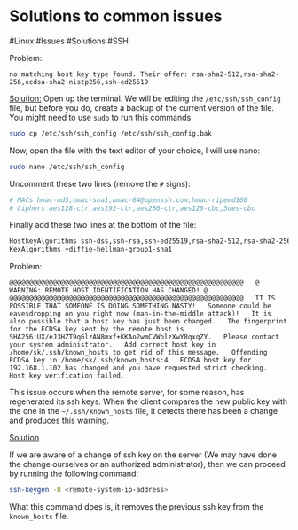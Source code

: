 # Solutions to common issues
#Linux #Issues #Solutions #SSH



Problem:
```
no matching host key type found. Their offer: rsa-sha2-512,rsa-sha2-256,ecdsa-sha2-nistp256,ssh-ed25519
```


[Solution:](https://www.analysisman.com/2018/08/linux-ssh.html)
Open up the terminal. We will be editing the `/etc/ssh/ssh_config` file, but before you do, create a backup of the current version of the file. You might need to use `sudo` to run this commands:
```bash
sudo cp /etc/ssh/ssh_config /etc/ssh/ssh_config.bak
```

Now, open the file with the text editor of your choice, I will use nano:
```bash
sudo nano /etc/ssh/ssh_config
```

Uncomment these two lines (remove the `#` signs):
```bash
# MACs hmac-md5,hmac-sha1,umac-64@openssh.com,hmac-ripemd160  
# Ciphers aes128-ctr,aes192-ctr,aes256-ctr,aes128-cbc,3des-cbc
```

Finally add these two lines at the bottom of the file:
```bash
HostkeyAlgorithms ssh-dss,ssh-rsa,ssh-ed25519,rsa-sha2-512,rsa-sha2-256  
KexAlgorithms +diffie-hellman-group1-sha1
```


Problem:
```
@@@@@@@@@@@@@@@@@@@@@@@@@@@@@@@@@@@@@@@@@@@@@@@@@@@@@@@@@@@   @ WARNING: REMOTE HOST IDENTIFICATION HAS CHANGED! @   @@@@@@@@@@@@@@@@@@@@@@@@@@@@@@@@@@@@@@@@@@@@@@@@@@@@@@@@@@@   IT IS POSSIBLE THAT SOMEONE IS DOING SOMETHING NASTY!   Someone could be eavesdropping on you right now (man-in-the-middle attack)!   It is also possible that a host key has just been changed.   The fingerprint for the ECDSA key sent by the remote host is   SHA256:UX/eJ3HZT9q6lzAN8mxf+KKAo2wmCVWblzXwY8qxqZY.   Please contact your system administrator.   Add correct host key in /home/sk/.ssh/known_hosts to get rid of this message.   Offending ECDSA key in /home/sk/.ssh/known_hosts:4   ECDSA host key for 192.168.1.102 has changed and you have requested strict checking.   Host key verification failed.
```

This issue occurs when the remote server, for some reason, has regenerated its ssh keys. When the client compares the new public key with the one in the `~/.ssh/known_hosts` file, it detects there has been a change and produces this warning. 

[Solution](https://ostechnix.com/fix-ecdsa-host-key-warning-error-arch-linux/)

If we are aware of a change of ssh key on the server (We may have done the change ourselves or an authorized administrator), then we can proceed by running the following command:

```bash
ssh-keygen -R <remote-system-ip-address>
```

What this command does is, it removes the previous ssh key from the `known_hosts` file.

